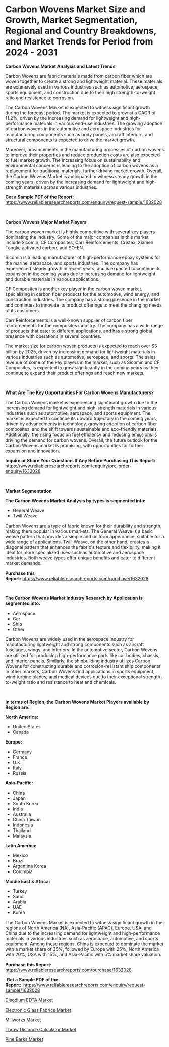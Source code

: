 <p><h1>Carbon Wovens Market Size and Growth, Market Segmentation, Regional and Country Breakdowns, and Market Trends for Period from 2024 -  2031</h1></p><p><strong>Carbon Wovens Market Analysis and Latest Trends</strong></p>
<p><p>Carbon Wovens are fabric materials made from carbon fiber which are woven together to create a strong and lightweight material. These materials are extensively used in various industries such as automotive, aerospace, sports equipment, and construction due to their high strength-to-weight ratio and resistance to corrosion.</p><p>The Carbon Wovens Market is expected to witness significant growth during the forecast period. The market is expected to grow at a CAGR of 11.2%, driven by the increasing demand for lightweight and high-performance materials in various end-use industries. The growing adoption of carbon wovens in the automotive and aerospace industries for manufacturing components such as body panels, aircraft interiors, and structural components is expected to drive the market growth.</p><p>Moreover, advancements in the manufacturing processes of carbon wovens to improve their properties and reduce production costs are also expected to fuel market growth. The increasing focus on sustainability and environmental concerns is leading to the adoption of carbon wovens as a replacement for traditional materials, further driving market growth. Overall, the Carbon Wovens Market is anticipated to witness steady growth in the coming years, driven by the increasing demand for lightweight and high-strength materials across various industries.</p></p>
<p><strong>Get a Sample PDF of the Report:&nbsp;</strong> <a href="https://www.reliableresearchreports.com/enquiry/request-sample/1632028">https://www.reliableresearchreports.com/enquiry/request-sample/1632028</a></p>
<p>&nbsp;</p>
<p><strong>Carbon Wovens Major Market Players</strong></p>
<p><p>The carbon woven market is highly competitive with several key players dominating the industry. Some of the major companies in this market include Sicomin, CF Composites, Carr Reinforcements, Cristex, Xiamen Tongke activated carbon, and SO-EN.</p><p>Sicomin is a leading manufacturer of high-performance epoxy systems for the marine, aerospace, and sports industries. The company has experienced steady growth in recent years, and is expected to continue its expansion in the coming years due to increasing demand for lightweight and durable materials in various applications.</p><p>CF Composites is another key player in the carbon woven market, specializing in carbon fiber products for the automotive, wind energy, and construction industries. The company has a strong presence in the market and continues to innovate its product offerings to meet the changing needs of its customers.</p><p>Carr Reinforcements is a well-known supplier of carbon fiber reinforcements for the composites industry. The company has a wide range of products that cater to different applications, and has a strong global presence with operations in several countries.</p><p>The market size for carbon woven products is expected to reach over $3 billion by 2025, driven by increasing demand for lightweight materials in various industries such as automotive, aerospace, and sports. The sales revenue of some of the key players in the market, such as Sicomin and CF Composites, is expected to grow significantly in the coming years as they continue to expand their product offerings and reach new markets.</p></p>
<p>&nbsp;</p>
<p><strong>What Are The Key Opportunities For Carbon Wovens Manufacturers?</strong></p>
<p><p>The Carbon Wovens market is experiencing significant growth due to the increasing demand for lightweight and high-strength materials in various industries such as automotive, aerospace, and sports equipment. The market is expected to continue its upward trajectory in the coming years, driven by advancements in technology, growing adoption of carbon fiber composites, and the shift towards sustainable and eco-friendly materials. Additionally, the rising focus on fuel efficiency and reducing emissions is driving the demand for carbon wovens. Overall, the future outlook for the Carbon Wovens market is promising, with opportunities for further expansion and innovation.</p></p>
<p><strong>Inquire or Share Your Questions If Any Before Purchasing This Report:</strong> <a href="https://www.reliableresearchreports.com/enquiry/pre-order-enquiry/1632028">https://www.reliableresearchreports.com/enquiry/pre-order-enquiry/1632028</a></p>
<p>&nbsp;</p>
<p><strong>Market Segmentation</strong></p>
<p><strong>The Carbon Wovens Market Analysis by types is segmented into:</strong></p>
<p><ul><li>General Weave</li><li>Twill Weave</li></ul></p>
<p><p>Carbon Wovens are a type of fabric known for their durability and strength, making them popular in various markets. The General Weave is a basic weave pattern that provides a simple and uniform appearance, suitable for a wide range of applications. Twill Weave, on the other hand, creates a diagonal pattern that enhances the fabric's texture and flexibility, making it ideal for more specialized uses such as automotive and aerospace industries. Both weave types offer unique benefits and cater to different market demands.</p></p>
<p><strong>Purchase this Report:&nbsp;</strong><a href="https://www.reliableresearchreports.com/purchase/1632028">https://www.reliableresearchreports.com/purchase/1632028</a></p>
<p>&nbsp;</p>
<p><strong>The Carbon Wovens Market Industry Research by Application is segmented into:</strong></p>
<p><ul><li>Aerospace</li><li>Car</li><li>Ship</li><li>Other</li></ul></p>
<p><p>Carbon Wovens are widely used in the aerospace industry for manufacturing lightweight and strong components such as aircraft fuselages, wings, and interiors. In the automotive sector, Carbon Wovens are utilized for producing high-performance parts like car bodies, chassis, and interior panels. Similarly, the shipbuilding industry utilizes Carbon Wovens for constructing durable and corrosion-resistant ship components. In other markets, Carbon Wovens find applications in sports equipment, wind turbine blades, and medical devices due to their exceptional strength-to-weight ratio and resistance to heat and chemicals.</p></p>
<p>&nbsp;</p>
<p><strong>In terms of Region, the Carbon Wovens Market Players available by Region are:</strong></p>
<p>
    <p> <strong> North America: </strong>
        <ul>
            <li>United States</li>
            <li>Canada</li>
        </ul>
        </p> 
    <p> <strong> Europe: </strong>
        <ul>
            <li>Germany</li>
            <li>France</li>
            <li>U.K.</li>
            <li>Italy</li>
            <li>Russia</li>
        </ul>
        </p> 
    <p> <strong> Asia-Pacific: </strong>
        <ul>
            <li>China</li>
            <li>Japan</li>
            <li>South Korea</li>
            <li>India</li>
            <li>Australia</li>
            <li>China Taiwan</li>
            <li>Indonesia</li>
            <li>Thailand</li>
            <li>Malaysia</li>
        </ul>
        </p> 
    <p> <strong> Latin America: </strong>
        <ul>
            <li>Mexico</li>
            <li>Brazil</li>
            <li>Argentina Korea</li>
            <li>Colombia</li>
        </ul>
        </p> 
    <p> <strong> Middle East & Africa: </strong>
        <ul>
            <li>Turkey</li>
            <li>Saudi</li>
            <li>Arabia</li>
            <li>UAE</li>
            <li>Korea</li>
        </ul>
    </p>
    </p>
<p><p>The Carbon Wovens Market is expected to witness significant growth in the regions of North America (NA), Asia-Pacific (APAC), Europe, USA, and China due to the increasing demand for lightweight and high-performance materials in various industries such as aerospace, automotive, and sports equipment. Among these regions, China is expected to dominate the market with a market share of 35%, followed by Europe with 25%, North America with 20%, USA with 15%, and Asia-Pacific with 5% market share valuation.</p></p>
<p><strong>Purchase this Report: </strong><a href="https://www.reliableresearchreports.com/purchase/1632028">https://www.reliableresearchreports.com/purchase/1632028</a></p>
<p>&nbsp;<strong>Get a Sample PDF of the Report:&nbsp;&nbsp;</strong><a href="https://www.reliableresearchreports.com/enquiry/request-sample/1632028">https://www.reliableresearchreports.com/enquiry/request-sample/1632028</a></p>
<p><strong></strong></p>
<p><p><a href="https://view.publitas.com/reportprime-1/disodium-edta-market-analysis-examines-its-scope-on-growth-opportunities-and-forecasted-trends-spanning-from-2024-to-2031/">Disodium EDTA Market</a></p><p><a href="https://github.com/dimitrishawkinswaynenp91rgz/Market-Research-Report-List-1/blob/main/electronic-glass-fabrics-market.md">Electronic Glass Fabrics Market</a></p><p><a href="https://butternut-bug-553.notion.site/Millworks-Market-Size-Furnishes-Valuable-Information-Encompassing-Market-Share-Market-Trends-and-P-c925a40524c240758003dc29492e4ed3">Millworks Market</a></p><p><a href="https://view.publitas.com/reportprime-1/throw-distance-calculator-market-size-focuses-on-market-dynamics-in-depth-analysis-and-future-projections-of-its-market-forecasted-for-period-from-2024-to-2031/">Throw Distance Calculator Market</a></p><p><a href="https://mire-aunt-385.notion.site/Insights-into-Pine-Barks-Market-Size-Analysing-Market-Share-Trends-and-Growth-from-2024-to-2031-3dbfc71ccc504365b7fb7e2aebc9bf5d">Pine Barks Market</a></p></p>